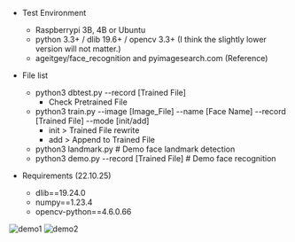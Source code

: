 + Test Environment
  - Raspberrypi 3B, 4B or Ubuntu
  - python 3.3+ / dlib 19.6+ / opencv 3.3+ (I think the slightly lower version will not matter.)
  - ageitgey/face_recognition and pyimagesearch.com (Reference)

+ File list
  - python3 dbtest.py --record [Trained File]
    + Check Pretrained File
  - python3 train.py --image [Image_File] --name [Face Name] --record [Trained File] --mode [init/add]
    + init > Trained File rewrite
    + add > Append to Trained File
  - python3 landmark.py # Demo face landmark detection
  - python3 demo.py --record [Trained File] # Demo face recognition

+ Requirements (22.10.25)
  - dlib==19.24.0
  - numpy==1.23.4
  - opencv-python==4.6.0.66

![demo1](./img1.jpg)
![demo2](./img2.jpg)
